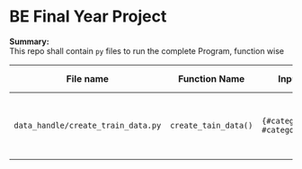 # BE Final Year Project

<b>Summary:</b><br>
This repo shall contain `py` files to run the complete Program, function wise

|              File name             | Function Name | Input | Ouput | Libraries used | Summary|
|------------------------------------|---------------|-------|-------|----------------|--------|
| `data_handle/create_train_data.py` | `create_tain_data()`| `{#category1, #category2}`| `train_data.npz`| -pandas <br> -numpy| Generate tarining data, with labels for files placed in `../data/labelled/one` as `1` and `0` for those in `../data/labelled/zero`
